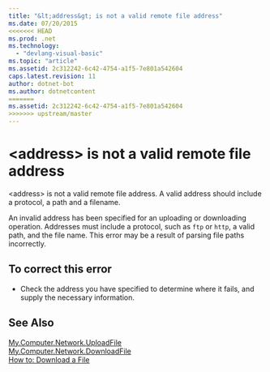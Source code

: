 ```yaml
---
title: "&lt;address&gt; is not a valid remote file address"
ms.date: 07/20/2015
<<<<<<< HEAD
ms.prod: .net
ms.technology: 
  - "devlang-visual-basic"
ms.topic: "article"
ms.assetid: 2c312242-6c42-4754-a1f5-7e801a542604
caps.latest.revision: 11
author: dotnet-bot
ms.author: dotnetcontent
=======
ms.assetid: 2c312242-6c42-4754-a1f5-7e801a542604
>>>>>>> upstream/master
---
```

# &lt;address&gt; is not a valid remote file address
\<address> is not a valid remote file address. A valid address should include a protocol, a path and a filename.  
  
 An invalid address has been specified for an uploading or downloading operation. Addresses must include a protocol, such as `ftp` or `http`, a valid path, and the file name. This error may be a result of parsing file paths incorrectly.  
  
## To correct this error  
  
-   Check the address you have specified to determine where it fails, and supply the necessary information.  
  
## See Also  
 [My.Computer.Network.UploadFile](xref:Microsoft.VisualBasic.Devices.Network.UploadFile%2A)  
 [My.Computer.Network.DownloadFile](xref:Microsoft.VisualBasic.Devices.Network.DownloadFile%2A)  
 [How to: Download a File](../../visual-basic/developing-apps/programming/computer-resources/how-to-download-a-file.md)  

